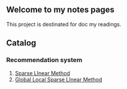 ## Welcome to my notes pages
This project is destinated for doc my readings.

## Catalog

### Recommendation system

1. [Sparse LInear Method](recosys/SLIM)
2. [Global Local Sparse LInear Method](recosys/GLSLIM)
